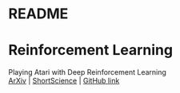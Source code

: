 # README

# Reinforcement Learning
Playing Atari with Deep Reinforcement Learning <br>
[ArXiv](https://arxiv.org/abs/1312.5602) | [ShortScience](http://www.shortscience.org/paper?bibtexKey=journals/corr/1312.5602#aleju) | [GitHub link](https://github.com/brendanator/atari-rl)
